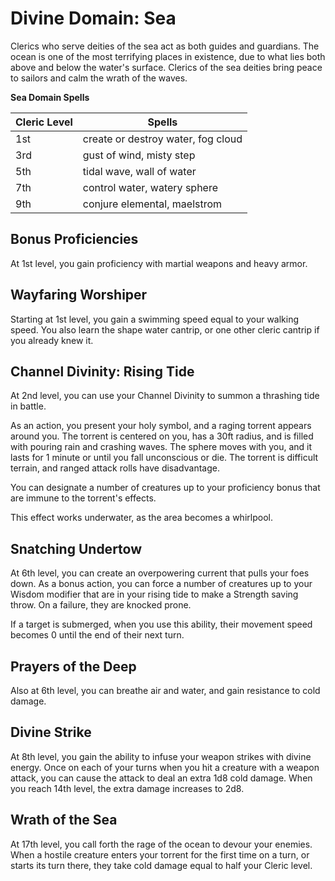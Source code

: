 # Divine Domain: Sea
Clerics who serve deities of the sea act as both guides and guardians. The ocean is one of the most terrifying places in existence, due to what lies both above and below the water's surface. Clerics of the sea deities bring peace to sailors and calm the wrath of the waves.

**Sea Domain Spells**

Cleric Level | Spells
------------ | ------
1st	| create or destroy water, fog cloud
3rd	| gust of wind, misty step
5th	| tidal wave, wall of water
7th	| control water, watery sphere
9th	| conjure elemental, maelstrom

## Bonus Proficiencies
At 1st level, you gain proficiency with martial weapons and heavy armor.

## Wayfaring Worshiper
Starting at 1st level, you gain a swimming speed equal to your walking speed. You also learn the shape water cantrip, or one other cleric cantrip if you already knew it.

## Channel Divinity: Rising Tide
At 2nd level, you can use your Channel Divinity to summon a thrashing tide in battle.

As an action, you present your holy symbol, and a raging torrent appears around you. The torrent is centered on you, has a 30ft radius, and is filled with pouring rain and crashing waves. The sphere moves with you, and it lasts for 1 minute or until you fall unconscious or die. The torrent is difficult terrain, and ranged attack rolls have disadvantage.

You can designate a number of creatures up to your proficiency bonus that are immune to the torrent's effects.

This effect works underwater, as the area becomes a whirlpool.

## Snatching Undertow
At 6th level, you can create an overpowering current that pulls your foes down. As a bonus action, you can force a number of creatures up to your Wisdom modifier that are in your rising tide to make a Strength saving throw. On a failure, they are knocked prone.

If a target is submerged, when you use this ability, their movement speed becomes 0 until the end of their next turn.

## Prayers of the Deep
Also at 6th level, you can breathe air and water, and gain resistance to cold damage.

## Divine Strike
At 8th level, you gain the ability to infuse your weapon strikes with divine energy. Once on each of your turns when you hit a creature with a weapon attack, you can cause the attack to deal an extra 1d8 cold damage. When you reach 14th level, the extra damage increases to 2d8.

## Wrath of the Sea
At 17th level, you call forth the rage of the ocean to devour your enemies. When a hostile creature enters your torrent for the first time on a turn, or starts its turn there, they take cold damage equal to half your Cleric level.